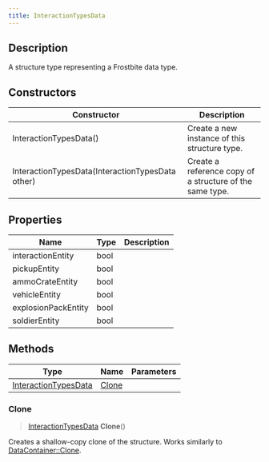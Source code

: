 ```yaml
---
title: InteractionTypesData
---
```

## Description

A structure type representing a Frostbite data type.

## Constructors

| Constructor                                      | Description                                              |
| ------------------------------------------------ | -------------------------------------------------------- |
| InteractionTypesData()                           | Create a new instance of this structure type.            |
| InteractionTypesData(InteractionTypesData other) | Create a reference copy of a structure of the same type. |

## Properties

| Name                | Type | Description |
| ------------------- | ---- | ----------- |
| interactionEntity   | bool |             |
| pickupEntity        | bool |             |
| ammoCrateEntity     | bool |             |
| vehicleEntity       | bool |             |
| explosionPackEntity | bool |             |
| soldierEntity       | bool |             |

## Methods

| Type                                         | Name            | Parameters |
| -------------------------------------------- | --------------- | ---------- |
| [InteractionTypesData](InteractionTypesData) | [Clone](#clone) |            |

### Clone

> [InteractionTypesData](InteractionTypesData) **Clone**()

Creates a shallow-copy clone of the structure. Works similarly to [DataContainer::Clone](/vext/ref/shared/class/datacontainer#clone).

